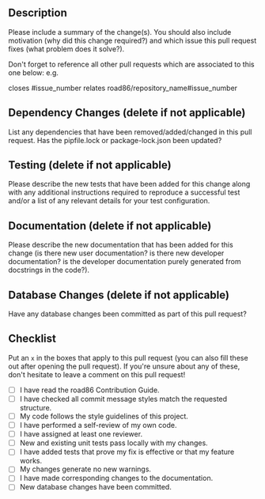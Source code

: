 ## Description

Please include a summary of the change(s).
You should also include motivation (why did this change required?) and which issue this pull request fixes (what problem does it solve?).

Don't forget to reference all other pull requests which are associated to this one below: e.g.

closes #issue_number
relates road86/repository_name#issue_number

## Dependency Changes (delete if not applicable)

List any dependencies that have been removed/added/changed in this pull request.
Has the pipfile.lock or package-lock.json been updated?

## Testing (delete if not applicable)

Please describe the new tests that have been added for this change along with any additional instructions required to reproduce a successful test and/or a list of any relevant details for your test configuration.

## Documentation (delete if not applicable)

Please describe the new documentation that has been added for this change (is there new user documentation? is there new developer documentation? is the developer documentation purely generated from docstrings in the code?).

## Database Changes (delete if not applicable)

Have any database changes been committed as part of this pull request?

## Checklist

Put an `x` in the boxes that apply to this pull request (you can also fill these out after opening the pull request). If you're unsure about any of these, don't hesitate to leave a comment on this pull request!

- [ ] I have read the road86 Contribution Guide.
- [ ] I have checked all commit message styles match the requested structure.
- [ ] My code follows the style guidelines of this project.
- [ ] I have performed a self-review of my own code.
- [ ] I have assigned at least one reviewer.
- [ ] New and existing unit tests pass locally with my changes.
- [ ] I have added tests that prove my fix is effective or that my feature works.
- [ ] My changes generate no new warnings.
- [ ] I have made corresponding changes to the documentation.
- [ ] New database changes have been committed.
